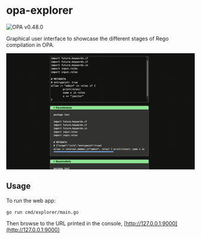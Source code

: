 # opa-explorer

![OPA v0.48.0](https://openpolicyagent.org/badge/v0.48.0)

Graphical user interface to showcase the different stages of Rego compilation in OPA.

![screenshot](/assets/screenshot.png?raw=true "OPA explorer")

## Usage

To run the web app:

```shell
go run cmd/explorer/main.go
```

Then browse to the URL printed in the console, [http://127.0.0.1:9000](http://127.0.0.1:9000)

